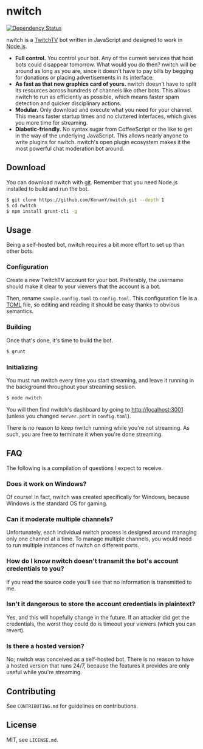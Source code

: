 # nwitch

[![Dependency Status](https://gemnasium.com/KenanY/nwitch.png)](https://gemnasium.com/KenanY/nwitch)

nwitch is a [TwitchTV](http://www.twitch.tv/) bot written in JavaScript and
designed to work in [Node.js](http://nodejs.org/).

  - **Full control.** You control your bot. Any of the current services that
  host bots could disappear tomorrow. What would you do then? nwitch will be
  around as long as you are, since it doesn't have to pay bills by begging for
  donations or placing advertisements in its interface.
  - **As fast as that new graphics card of yours.** nwitch doesn't have to split
  its resources across hundreds of channels like other bots. This allows nwitch
  to run as efficiently as possible, which means faster spam detection and
  quicker disciplinary actions.
  - **Modular.** Only download and execute what you need for your channel. This
  means faster startup times and no cluttered interfaces, which gives you more
  time for streaming.
  - **Diabetic-friendly.** No syntax sugar from CoffeeScript or the like to
  get in the way of the underlying JavaScript. This allows nearly anyone to
  write plugins for nwitch. nwitch's open plugin ecosystem makes it the most
  powerful chat moderation bot around.

## Download

You can download nwitch with [git](http://git-scm.com/). Remember that you need
Node.js installed to build and run the bot.

``` bash
$ git clone https://github.com/KenanY/nwitch.git --depth 1
$ cd nwitch
$ npm install grunt-cli -g
```

## Usage

Being a self-hosted bot, nwitch requires a bit more effort to set up than other
bots.

### Configuration

Create a new TwitchTV account for your bot. Preferably, the username should make
it clear to your viewers that the account is a bot.

Then, rename `sample.config.toml` to `config.toml`. This configuration file is a
[TOML](https://github.com/mojombo/toml) file, so editing and reading it should
be easy thanks to obvious semantics.

### Building

Once that's done, it's time to build the bot.

``` bash
$ grunt
```

### Initializing

You must run nwitch every time you start streaming, and leave it running in the
background throughout your streaming session.

``` bash
$ node nwitch
```

You will then find nwitch's dashboard by going to <http://localhost:3001>
(unless you changed `server.port` in `config.toml`).

There is no reason to keep nwitch running while you're not streaming. As such,
you are free to terminate it when you're done streaming.

## FAQ

The following is a compilation of questions I expect to receive.

### Does it work on Windows?

Of course! In fact, nwitch was created specifically for Windows, because Windows
is the standard OS for gaming.

### Can it moderate multiple channels?

Unfortunately, each individual nwitch process is designed around managing only
one channel at a time. To manage multiple channels, you would need to run
multiple instances of nwitch on different ports.

### How do I know nwitch doesn't transmit the bot's account credentials to you?

If you read the source code you'll see that no information is transmitted to me.

### Isn't it dangerous to store the account credentials in plaintext?

Yes, and this will hopefully change in the future. If an attacker did get the
credentials, the worst they could do is timeout your viewers (which you can
revert).

### Is there a hosted version?

No; nwitch was conceived as a self-hosted bot. There is no reason to have a
hosted version that runs 24/7, because the features it provides are only useful
while you're streaming.

## Contributing

See `CONTRIBUTING.md` for guidelines on contributions.

## License

MIT, see `LICENSE.md`.